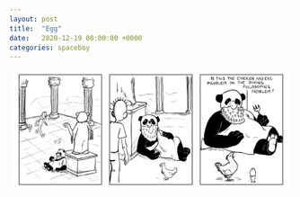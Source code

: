 ```yaml
---
layout: post
title:  "Egg"
date:   2020-12-19 00:00:00 +0000
categories: spaceboy
---
```


[![Egg](spaceboy/35%20-%20egg.png)](spaceboy/35%20-%20egg.png)

